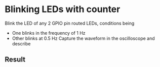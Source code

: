# Blinking LEDs with counter

Blink the LED of any 2 GPIO pin routed LEDs, conditions being
- One blinks in the frequency of 1 Hz
- Other blinks at 0.5 Hz
Capture the waveform in the oscilloscope and describe 

## Result
